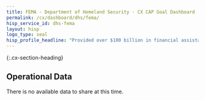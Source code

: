 ```yaml
---
title: FEMA - Department of Homeland Security - CX CAP Goal Dashboard
permalink: /cx/dashboard/dhs/fema/
hisp_service_id: dhs-fema
layout: hisp
logo_type: seal
hisp_profile_headline: "Provided over $100 billion in financial assistance to help citizens, towns, and cities after natural disasters."
---
```


{:.cx-section-heading}
## Operational Data

There is no available data to share at this time. 
